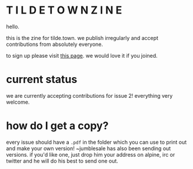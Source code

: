 # T I L D E  T O W N  Z I N E

hello.

this is the zine for tilde.town. we publish irregularly and accept contributions from absolutely everyone.

to sign up please visit [this page](https://docs.google.com/a/robsollars.co.uk/forms/d/1FSv_-gEU9LDy0b5gL8xm23d5QomMHIIstgr_fL5GFmg/viewform?c=0&w=1). we would love it if you joined.

# current status

we are currently accepting contributions for issue 2! everything very welcome.

# how do I get a copy?

every issue should have a `.pdf` in the folder which you can use to print out and make your own version! ~jumblesale has also been sending out versions. if you'd like one, just drop him your address on alpine, irc or twitter and he will do his best to send one out.
